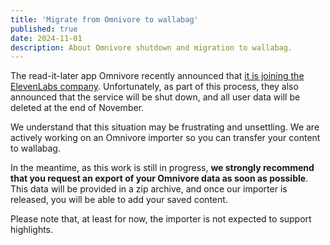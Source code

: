 ```yaml
---
title: 'Migrate from Omnivore to wallabag'
published: true
date: 2024-11-01
description: About Omnivore shutdown and migration to wallabag.
---
```

The read-it-later app Omnivore recently announced that [it is joining the ElevenLabs company](https://blog.omnivore.app/p/omnivore-is-joining-elevenlabs). Unfortunately, as part of this process, they also announced that the service will be shut down, and all user data will be deleted at the end of November.

We understand that this situation may be frustrating and unsettling. We are actively working on an Omnivore importer so you can transfer your content to wallabag.

In the meantime, as this work is still in progress, **we strongly recommend that you request an export of your Omnivore data as soon as possible**. This data will be provided in a zip archive, and once our importer is released, you will be able to add your saved content.

Please note that, at least for now, the importer is not expected to support highlights.
